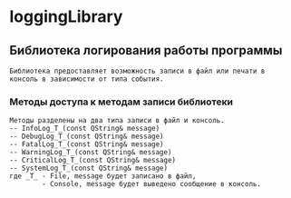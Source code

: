 # loggingLibrary

## Библиотека логирования работы программы
    Библиотека предоставляет возможность записи в файл или печати в консоль в зависимости от типа события.


### Методы доступа к методам записи библиотеки
    Методы разделены на два типа записи в файл и консоль. 
    -- InfoLog_T_(const QString& message)
    -- DebugLog_T_(const QString& message)
    -- FatalLog_T_(const QString& message)
    -- WarningLog_T_(const QString& message)
    -- CriticalLog_T_(const QString& message)
    -- SystemLog_T_(const QString& message)
    где _T_ - File, message будет записано в файл,
            - Console, message будет выведено сообщение в консоль.
